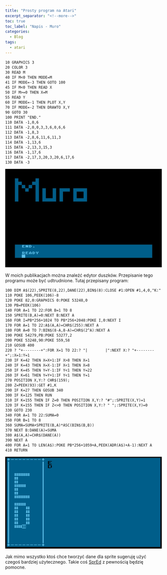 ```yaml
---
title: "Prosty program na Atari"
excerpt_separator: "<!--more-->"
toc: true
toc_label: "Napis - Muro"
categories:
  - Blog
tags:
  - atari
---
```


~~~
10 GRAPHICS 3
20 COLOR 3
30 READ M
40 IF M<0 THEN MODE=M
41 IF MODE=-3 THEN GOTO 100
45 IF M<0 THEN READ X
50 IF M>=0 THEN X=M
55 READ Y
60 IF MODE=-1 THEN PLOT X,Y
70 IF MODE=-2 THEN DRAWTO X,Y
90 GOTO 30
100 PRINT "END."
110 DATA -1,0,6
111 DATA -2,0,0,3,3,6,0,6,6
112 DATA -1,8,3
113 DATA -2,8,6,11,6,11,3
114 DATA -1,13,6
115 DATA -2,13,3,15,3
116 DATA -1,17,6
117 DATA -2,17,3,20,3,20,6,17,6
130 DATA -3
~~~

![Wykonanie programu na Atari](/assets/images/atari-simple-prog.jpg)

W moich publikacjach można znaleźć edytor duszków.
Przepisanie tego programu może być udtrudnione.
Tutaj przepisany program:

~~~
100 DIM A$(22),SPRITE(8,22),DANE(22),BIN$(8):CLOSE #1:OPEN #1,4,0,"K:"
110 POKE 106,PEEK(106)-8
120 POKE 82,0:GRAPHICS 0:POKE 53248,0
130 PB=PEEK(106)
140 FOR A=1 TO 22:FOR B=1 TO 8
150 SPRITE(B,A)=0:NEXT B:NEXT A
160 FOR I=PB*256+1024 TO PB*256+2048:POKE I,0:NEXT I
170 FOR A=1 TO 22:A$(A,A)=CHR$(255):NEXT A
180 FOR A=0 TO 7:BIN$(8-A,8-A)=CHR$(2^A):NEXT A
190 POKE 54279,PB:POKE 53277,2
200 POKE 53248,90:POKE 559,58
210 GOSUB 400
220 ? "+--------+":FOR X=1 TO 22:? "|        |":NEXT X:? "+--------+";:X=1:Y=1
230 IF K=42 THEN X=X+1:IF X>8 THEN X=1
240 IF K=43 THEN X=X-1:IF X<1 THEN X=8
250 IF K=45 THEN Y=Y-1:IF Y<1 THEN Y=22
260 IF K=61 THEN Y=Y+1:IF Y<1 THEN Y=1
270 POSITION X,Y:? CHR$(159);
280 Z=PEEK(93):GET #1,K
290 IF K=27 THEN GOSUB 340
300 IF K=125 THEN RUN
310 IF K=155 THEN IF Z=0 THEN POSITION X,Y:? "#";:SPRITE(X,Y)=1
320 IF K=155 THEN IF Z<>0 THEN POSITION X,Y:? " ";:SPRITE(X,Y)=0
330 GOTO 230
340 FOR A=1 TO 22:SUMA=0
350 FOR B=1 TO 8
360 SUMA=SUMA+SPRITE(B,A)*ASC(BIN$(B,B))
370 NEXT B:DANE(A)=SUMA
380 A$(A,A)=CHR$(DANE(A))
390 NEXT A
400 FOR A=1 TO LEN(A$):POKE PB*256+1059+A,PEEK(ADR(A$)+A-1):NEXT A
410 RETURN
~~~

![Wykonanie programu na Atari](/assets/images/atari-ghost-editor.jpg)

Jak mimo wszystko ktoś chce tworzyć dane dla sprite sugeruję użyć czegoś bardziej użytecznego. 
Takie coś [SprEd](https://bocianu.gitlab.io/spred/) z pewnością będzię pomocne.
